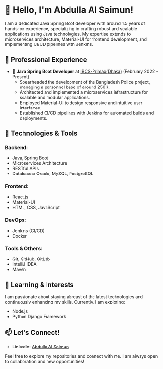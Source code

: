 # 👋 Hello, I'm Abdulla Al Saimun!

I am a dedicated Java Spring Boot developer with around 1.5 years of hands-on experience, specializing in crafting robust and scalable applications using Java technologies. My expertise extends to microservices architecture, Material-UI for frontend development, and implementing CI/CD pipelines with Jenkins.

## 💼 Professional Experience

- 🔧 **Java Spring Boot Developer** at [IBCS-Primax(Dhaka)](https://www.ibcs-primax.com/) (February 2022 - Present)
  - Spearheaded the development of the Bangladesh Police project, managing a personnel base of around 250K.
  - Architected and implemented a microservices infrastructure for scalable and modular applications.
  - Employed Material-UI to design responsive and intuitive user interfaces.
  - Established CI/CD pipelines with Jenkins for automated builds and deployments.

## 🚀 Technologies & Tools

### Backend:
- Java, Spring Boot
- Microservices Architecture
- RESTful APIs
- Databases: Oracle, MySQL, PostgreSQL

### Frontend:
- React.js
- Material-UI
- HTML, CSS, JavaScript

### DevOps:
- Jenkins (CI/CD)
- Docker

### Tools & Others:
- Git, GitHub, GitLab
- IntelliJ IDEA
- Maven

## 🌱 Learning & Interests

I am passionate about staying abreast of the latest technologies and continuously enhancing my skills. Currently, I am exploring:

- Node.js
- Python Django Framework

## 📫 Let's Connect!

- LinkedIn: [Abdulla Al Saimun](https://www.linkedin.com/in/abdulla-al-saimun)
  
Feel free to explore my repositories and connect with me. I am always open to collaboration and new opportunities!
